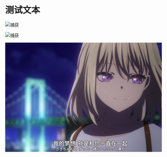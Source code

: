 # 测试文本

![捕获](https://github.com/user-attachments/assets/9f4523b9-a30c-42cf-b281-ca8e1e7972d6)




![捕获](https://github.com/user-attachments/assets/cf9e8a19-21e0-49ea-a4c6-1da9b696de62)






![捕获](https://github.com/mlm1966/mlm1966.github.io/blob/main/files/%E6%8D%95%E8%8E%B7.PNG?raw=true)
